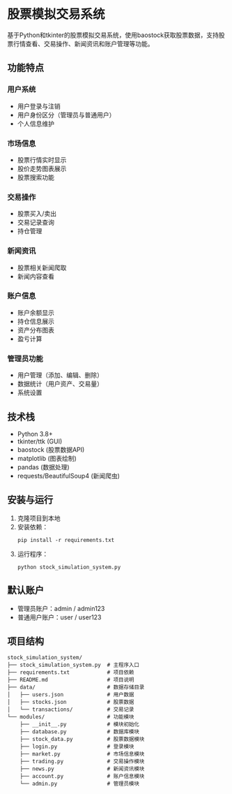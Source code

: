 # 股票模拟交易系统

基于Python和tkinter的股票模拟交易系统，使用baostock获取股票数据，支持股票行情查看、交易操作、新闻资讯和账户管理等功能。

## 功能特点

### 用户系统
- 用户登录与注销
- 用户身份区分（管理员与普通用户）
- 个人信息维护

### 市场信息
- 股票行情实时显示
- 股价走势图表展示
- 股票搜索功能

### 交易操作
- 股票买入/卖出
- 交易记录查询
- 持仓管理

### 新闻资讯
- 股票相关新闻爬取
- 新闻内容查看

### 账户信息
- 账户余额显示
- 持仓信息展示
- 资产分布图表
- 盈亏计算

### 管理员功能
- 用户管理（添加、编辑、删除）
- 数据统计（用户资产、交易量）
- 系统设置

## 技术栈

- Python 3.8+
- tkinter/ttk (GUI)
- baostock (股票数据API)
- matplotlib (图表绘制)
- pandas (数据处理)
- requests/BeautifulSoup4 (新闻爬虫)

## 安装与运行

1. 克隆项目到本地
2. 安装依赖：
   ```
   pip install -r requirements.txt
   ```
3. 运行程序：
   ```
   python stock_simulation_system.py
   ```

## 默认账户

- 管理员账户：admin / admin123
- 普通用户账户：user / user123

## 项目结构

```
stock_simulation_system/
├── stock_simulation_system.py  # 主程序入口
├── requirements.txt            # 项目依赖
├── README.md                   # 项目说明
├── data/                       # 数据存储目录
│   ├── users.json              # 用户数据
│   ├── stocks.json             # 股票数据
│   └── transactions/           # 交易记录
└── modules/                    # 功能模块
    ├── __init__.py             # 模块初始化
    ├── database.py             # 数据库模块
    ├── stock_data.py           # 股票数据模块
    ├── login.py                # 登录模块
    ├── market.py               # 市场信息模块
    ├── trading.py              # 交易操作模块
    ├── news.py                 # 新闻资讯模块
    ├── account.py              # 账户信息模块
    └── admin.py                # 管理员模块
```